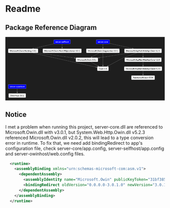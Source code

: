 # Readme

## Package Reference Diagram
![package reference diagram](package-reference.png "package reference diagram")

## Notice
I met a problem when running this project, server-core.dll are referenced to Microsoft.Owin.dll with v3.0.1, but System.Web.Http.Owin.dll v5.2.3 referenced Microsoft.Owin.dll v2.0.2, this will lead to a type conversion error in runtime. To fix that, we need add bindingRedirect to app's configuration file, check server-core/app.config, server-selfhost/app.config and server-owinhost/web.config files.
```xml
  <runtime>
    <assemblyBinding xmlns="urn:schemas-microsoft-com:asm.v1">
      <dependentAssembly>
        <assemblyIdentity name="Microsoft.Owin" publicKeyToken="31bf3856ad364e35" culture="neutral" />
        <bindingRedirect oldVersion="0.0.0.0-3.0.1.0" newVersion="3.0.1.0" />
      </dependentAssembly>
    </assemblyBinding>
  </runtime>
```
